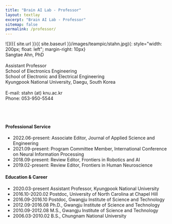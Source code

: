 ```yaml
---
title: "Brain AI Lab - Professor"
layout: textlay
excerpt: "Brain AI Lab - Professor"
sitemap: false
permalink: /professor/
---
```


![]({{ site.url }}{{ site.baseurl }}/images/teampic/stahn.jpg){: style="width: 200px; float: left"; margin-right: 10px}
<br/>
Sangtae Ahn, PhD <br/><br/>
Assistant Professor <br/>
School of Electronics Engineering<br/>
School of Electronic and Electrical Engineering<br/>
Kyungpook National University, Daegu, South Korea<br/>
<br/>
E-mail: stahn (at) knu.ac.kr<br/>
Phone: 053-950-5544<br/><br/>
<br/><br/>

#### Professional Service
- 2022.06-present: Associate Editor, Journal of Applied Science and Engineering
- 2021.09-present: Program Committee Member, International Conference on Neural Information Processing
- 2018.09-present: Review Editor, Frontiers in Robotics and AI
- 2019.02-present: Review Editor, Frontiers in Human Neuroscience

#### Education & Career
- 2020.03-present Assistant Professor, Kyungpook National University
- 2016.10-2020.02 Postdoc, University of North Carolina at Chapel Hill
- 2016.09-2016.10 Postdoc, Gwangju Institute of Science and Technology
- 2012.09-2016.08 Ph.D., Gwangju Institute of Science and Technology
- 2010.09-2012.08 M.S., Gwangju Institute of Science and Technology
- 2006.03-2010.02 B.S., Chungnam National University




   
